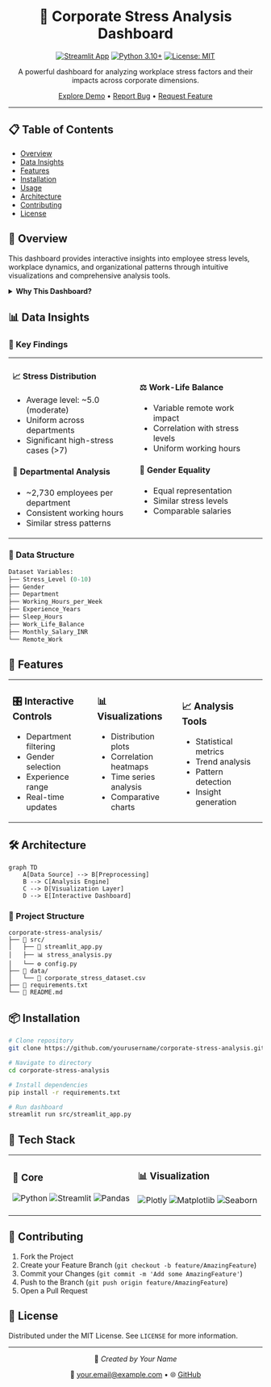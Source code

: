 <div align="center">

# 🎯 Corporate Stress Analysis Dashboard

[![Streamlit App](https://static.streamlit.io/badges/streamlit_badge_black_white.svg)](https://streamlit.io/apps)
[![Python 3.10+](https://img.shields.io/badge/python-3.10+-blue.svg)](https://www.python.org/downloads/)
[![License: MIT](https://img.shields.io/badge/License-MIT-yellow.svg)](https://opensource.org/licenses/MIT)

A powerful dashboard for analyzing workplace stress factors and their impacts across corporate dimensions.

[Explore Demo](#) • [Report Bug](#) • [Request Feature](#)

---
</div>

## 📋 Table of Contents
- [Overview](#-overview)
- [Data Insights](#-data-insights)
- [Features](#-features)
- [Installation](#-installation)
- [Usage](#-usage)
- [Architecture](#%EF%B8%8F-architecture)
- [Contributing](#-contributing)
- [License](#-license)

## 🔭 Overview

This dashboard provides interactive insights into employee stress levels, workplace dynamics, and organizational patterns through intuitive visualizations and comprehensive analysis tools.

<details>
<summary><strong>Why This Dashboard?</strong></summary>

- 📊 Real-time stress level monitoring
- 🔄 Interactive data filtering
- 📈 Comprehensive statistical analysis
- 👥 Department-wise comparisons
- ⚖️ Gender equality insights
- 🏢 Workplace dynamics visualization

</details>

## 📊 Data Insights

### 🎯 Key Findings

<table>
<tr>
<td width="50%">

#### 📈 Stress Distribution
- Average level: ~5.0 (moderate)
- Uniform across departments
- Significant high-stress cases (>7)

#### 🏢 Departmental Analysis
- ~2,730 employees per department
- Consistent working hours
- Similar stress patterns

</td>
<td width="50%">

#### ⚖️ Work-Life Balance
- Variable remote work impact
- Correlation with stress levels
- Uniform working hours

#### 👥 Gender Equality
- Equal representation
- Similar stress levels
- Comparable salaries

</td>
</tr>
</table>

### 📑 Data Structure

```python
Dataset Variables:
├── Stress_Level (0-10)
├── Gender
├── Department
├── Working_Hours_per_Week
├── Experience_Years
├── Sleep_Hours
├── Work_Life_Balance
├── Monthly_Salary_INR
└── Remote_Work
```

## 🚀 Features

<table>
<tr>
<td width="33%">

### 🎛️ Interactive Controls
- Department filtering
- Gender selection
- Experience range
- Real-time updates

</td>
<td width="33%">

### 📊 Visualizations
- Distribution plots
- Correlation heatmaps
- Time series analysis
- Comparative charts

</td>
<td width="33%">

### 📈 Analysis Tools
- Statistical metrics
- Trend analysis
- Pattern detection
- Insight generation

</td>
</tr>
</table>

## 🛠️ Architecture

```mermaid
graph TD
    A[Data Source] --> B[Preprocessing]
    B --> C[Analysis Engine]
    C --> D[Visualization Layer]
    D --> E[Interactive Dashboard]
```

### 📁 Project Structure
```
corporate-stress-analysis/
├── 📂 src/
│   ├── 📱 streamlit_app.py
│   ├── 📊 stress_analysis.py
│   └── ⚙️ config.py
├── 📂 data/
│   └── 📄 corporate_stress_dataset.csv
├── 📝 requirements.txt
└── 📖 README.md
```

## 📦 Installation

```bash
# Clone repository
git clone https://github.com/yourusername/corporate-stress-analysis.git

# Navigate to directory
cd corporate-stress-analysis

# Install dependencies
pip install -r requirements.txt

# Run dashboard
streamlit run src/streamlit_app.py
```

## 🔧 Tech Stack

<table>
<tr>
<td>

### 🐍 Core
![Python](https://img.shields.io/badge/python-3.10+-blue.svg)
![Streamlit](https://img.shields.io/badge/Streamlit-1.22.0-FF4B4B.svg)
![Pandas](https://img.shields.io/badge/pandas-2.0.0-150458.svg)

</td>
<td>

### 📊 Visualization
![Plotly](https://img.shields.io/badge/plotly-5.13.0-3F4F75.svg)
![Matplotlib](https://img.shields.io/badge/matplotlib-3.7.1-11557c.svg)
![Seaborn](https://img.shields.io/badge/seaborn-0.12.2-7db0bc.svg)

</td>
</tr>
</table>

## 🤝 Contributing

1. Fork the Project
2. Create your Feature Branch (`git checkout -b feature/AmazingFeature`)
3. Commit your Changes (`git commit -m 'Add some AmazingFeature'`)
4. Push to the Branch (`git push origin feature/AmazingFeature`)
5. Open a Pull Request

## 📄 License

Distributed under the MIT License. See `LICENSE` for more information.

<div align="center">

---

<p>
👤 <i>Created by Your Name</i>
</p>

<p>
📧 <a href="mailto:your.email@example.com">your.email@example.com</a> •
🌐 <a href="https://github.com/yourusername">GitHub</a>
</p>

</div>

